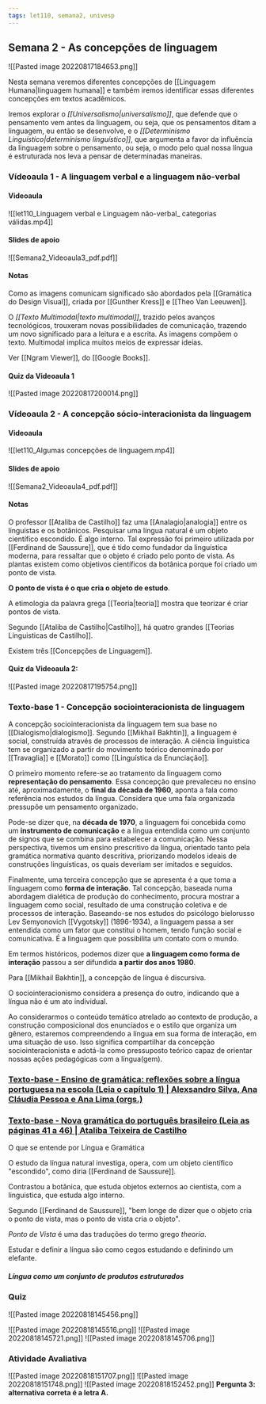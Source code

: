 ```yaml
---
tags: let110, semana2, univesp
---
```

## Semana 2 - As concepções de linguagem

![[Pasted image 20220817184653.png]]

Nesta semana veremos diferentes concepções de [[Linguagem Humana|linguagem humana]] e também iremos identificar essas diferentes concepções em textos acadêmicos.

Iremos explorar o *[[Universalismo|universalismo]]*, que defende que o pensamento vem antes da linguagem, ou seja, que os pensamentos ditam a linguagem, eu então se desenvolve, e o *[[Determinismo Linguístico|determinismo linguístico]]*, que argumenta a favor da influência da linguagem sobre o pensamento, ou seja, o modo pelo qual nossa língua é estruturada nos leva a pensar de determinadas maneiras.

### Vídeoaula 1 - A linguagem verbal e a linguagem não-verbal
#### Videoaula
![[let110_Linguagem verbal e Linguagem não-verbal_ categorias válidas.mp4]]
#### Slides de apoio
![[Semana2_Videoaula3_pdf.pdf]]

#### Notas
Como as imagens comunicam significado são abordados pela [[Gramática do Design Visual]], criada por [[Gunther Kress]] e [[Theo Van Leeuwen]].

O *[[Texto Multimodal|texto multimodal]]*, trazido pelos avanços tecnológicos, trouxeram novas possibilidades de comunicação, trazendo um novo significado para a leitura e a escrita. As imagens compõem o texto. Multimodal implica muitos meios de expressar ideias.

Ver [[Ngram Viewer]], do [[Google Books]].

#### Quiz da Videoaula 1
![[Pasted image 20220817200014.png]]

### Vídeoaula 2 - A concepção sócio-interacionista da linguagem
#### Videoaula 
![[let110_Algumas concepções de linguagem.mp4]]
#### Slides de apoio
![[Semana2_Videoaula4_pdf.pdf]]

#### Notas
O professor [[Ataliba de Castilho]] faz uma [[Analagio|analogia]] entre os linguistas e os botânicos. Pesquisar uma língua natural é um objeto científico escondido. É algo interno. Tal expressão foi primeiro utilizada por [[Ferdinand de Saussure]], que é tido como fundador da linguística moderna, para ressaltar que o objeto é criado pelo ponto de vista.  As plantas existem como objetivos científicos da botânica porque foi criado um ponto de vista. 

**O ponto de vista é o que cria o objeto de estudo**.

A etimologia da palavra grega [[Teoria|teoria]] mostra que teorizar é criar pontos de vista.

Segundo [[Ataliba de Castilho|Castilho]], há quatro grandes [[Teorias Línguisticas de Castilho]].

Existem três [[Concepções de Linguagem]].

#### Quiz da Videoaula 2:
![[Pasted image 20220817195754.png]]

### Texto-base 1 - Concepção sociointeracionista de linguagem

A concepção sociointeracionista da linguagem tem sua base no [[Dialogismo|dialogismo]].
Segundo [[Mikhail Bakhtin]], a linguagem é social, construída através de processos de interação. A ciência linguística tem se organizado a partir do movimento teórico denominado por [[Travaglia]] e [[Morato]] como [[Linguística da Enunciação]].

O primeiro momento refere-se ao tratamento da linguagem como **representação do pensamento**. Essa concepção que prevaleceu no ensino até, aproximadamente, o **final da década de 1960**, aponta a fala como referência nos estudos da língua. Considera que uma fala organizada pressupõe um pensamento organizado.

Pode-se dizer que, na **década de 1970**, a linguagem foi concebida como um **instrumento de comunicação** e a língua entendida como um conjunto de signos que se combina para estabelecer a comunicação. Nessa perspectiva, tivemos um ensino prescritivo da língua, orientado tanto pela gramática normativa quanto descritiva, priorizando modelos ideais de construções linguísticas, os quais deveriam ser imitados e seguidos.

Finalmente, uma terceira concepção que se apresenta é a que toma a linguagem como **forma de interação**. Tal concepção, baseada numa abordagem dialética de produção do conhecimento, procura mostrar a linguagem como social, resultado de uma construção coletiva e de processos de interação. Baseando-se nos estudos do psicólogo bielorusso Lev Semyonovich [[Vygotsky]] (1896-1934), a linguagem passa a ser entendida como um fator que constitui o homem, tendo função social e comunicativa. É a linguagem que possibilita um contato com o mundo.

Em termos históricos, podemos dizer que **a linguagem como forma de interação** passou a ser difundida **a partir dos anos 1980**.

Para [[Mikhail Bakhtin]], a concepção de língua é discursiva.

O sociointeracionismo considera a presença do outro, indicando que a língua não é um ato individual.

Ao considerarmos o conteúdo temático atrelado ao contexto de produção, a construção composicional dos enunciados e o estilo que organiza um gênero, estaremos compreendendo a língua em sua forma de interação, em uma situação de uso. Isso significa compartilhar da concepção sociointeracionista e adotá-la como pressuposto teórico capaz de orientar nossas ações pedagógicas com a língua(gem).

### [Texto-base - Ensino de gramática: reflexões sobre a língua portuguesa na escola (Leia o capítulo 1) | Alexsandro Silva, Ana Cláudia Pessoa e Ana Lima (orgs.)](https://integrada.minhabiblioteca.com.br/reader/books/9788582172414/pageid/11)

### [Texto-base - Nova gramática do português brasileiro (Leia as páginas 41 a 46) | Ataliba Teixeira de Castilho](https://ava.univesp.br/webapps/blackboard/execute/blti/launchLink?course_id=_7107_1&content_id=_872050_1)

O que se entende por Língua e Gramática

O estudo da língua natural investiga, opera, com um objeto científico "escondido", como diria [[Ferdinand de Saussure]].

Contrastou a botânica, que estuda objetos externos ao cientista, com a linguistica, que estuda algo interno.

Segundo [[Ferdinand de Saussure]], "bem longe de dizer que o objeto cria o ponto de vista, mas o ponto de vista cria o objeto".

*Ponto de Vista* é uma das traduções do termo grego *theoria*.

Estudar e definir a língua são como cegos estudando e definindo um elefante.

##### Língua como um conjunto de produtos estruturados

### Quiz

![[Pasted image 20220818145456.png]]

![[Pasted image 20220818145516.png]]
![[Pasted image 20220818145721.png]]
![[Pasted image 20220818145706.png]]

### Atividade Avaliativa

![[Pasted image 20220818151707.png]]
![[Pasted image 20220818151748.png]]
![[Pasted image 20220818152452.png]]
**Pergunta 3: alternativa correta é a letra A.**